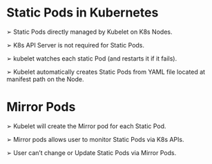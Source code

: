 # Static Pods in Kubernetes

➢ Static Pods directly managed by Kubelet on K8s Nodes.

➢ K8s API Server is not required for Static Pods.

➢ kubelet watches each static Pod (and restarts it if it fails).

➢ Kubelet automatically creates Static Pods from YAML file located at manifest path on the Node.

# Mirror Pods

➢ Kubelet will create the Mirror pod for each Static Pod.

➢ Mirror pods allows user to monitor Static Pods via K8s APIs.

➢ User can’t change or Update Static Pods via Mirror Pods.
